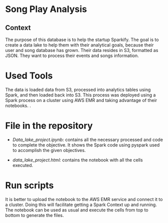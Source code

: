 # Song Play Analysis

## Context

The purpose of this database is to help the startup Sparkify. 
The goal is to create a data lake to help them with their analytical goals, because their user and song database has grown. 
Their data resides in S3, formatted as JSON.
They want to process their events and songs information. 

# Used Tools

The data is loaded data from S3, processed into analytics tables using Spark, and then loaded back into S3. 
This process was deployed using a Spark process on a cluster using AWS EMR and taking advantage of their notebooks. .

# File in the repository


* *Data_lake_project.ipynb:* contains all the necessary processed and code to complete the objective. It shows the Spark code using pyspark used to accomplish the given objectives.

* *data_lake_project.html:*  contains the notebook with all the cells executed.


# Run scripts

It is better to upload the notebook to the AWS EMR service and connect it to a cluster. Doing this will facilitate getting a Spark Context up and running. The notebook can be used as usual and execute the cells from top to bottom to generate the files.